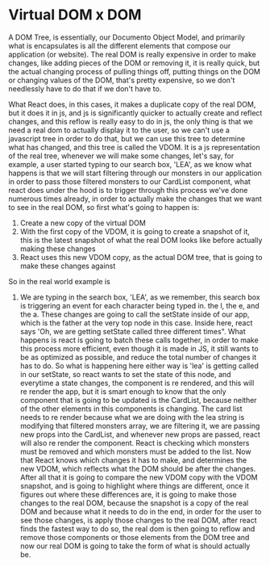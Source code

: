 # Virtual DOM x DOM

A DOM Tree, is essentially, our Documento Object Model, and primarily what is encapsulates is all the different elements that compose our application (or website). 
The real DOM is really expensive in order to make changes, like adding pieces of the DOM or removing it, it is really quick, but the actual changing process of pulling things off, putting things on the DOM or changing values of the DOM, that's pretty expensive, so we don't needlessly have to do that if we don't have to.

What React does, in this cases, it makes a duplicate copy of the real DOM, but it does it in js, and js is significantly quicker to actually create and reflect changes, and this reflow is really easy to do in js, the only thing is that we need a real dom to actually display it to the user, so we can't use a javascript tree in order to do that, but we can use this tree to determine what has changed, and this tree is called the VDOM.
It is a js representation of the real tree, whenever we will make some changes, let's say, for example, a user started typing to our search box, 'LEA', as we know what happens is that we will start filtering through our monsters in our application in order to pass those filtered monsters to our CardList component, what react does under the hood is to trigger through this process we've done numerous times already, in order to actually make the changes that we want to see in the real DOM, so first what's going to happen is:

1. Create a new copy of the virtual DOM
2. With the first copy of the VDOM, it is going to create a snapshot of it, this is the latest snapshot of what the real DOM looks like before actually making these changes
3. React uses this new VDOM copy, as the actual DOM tree, that is going to make these changes against

So in the real world example is

1. We are typing in the search box, 'LEA', as we remember, this search box is triggering an event for each character being typed in. the l, the e, and the a. These changes are going to call the setState inside of our app, which is the father at the very top node in this case.
Inside here, react says 'Oh, we are getting setState called three different times". What happens is react is going to batch these calls together, in order to make this process more efficient, even though it is made in JS, it still wants to be as optimized as possible, and reduce the total number of changes it has to do. So what is happening here either way is 'lea' is getting called in our setState, so react wants to set the state of this node, and everytime a state changes, the component is re rendered, and this will re render the app, but it is smart enough to know that the only component that is going to be updated is the CardList, because neither of the other elements in this components is changing.
The card list needs to re render because what we are doing with the lea string is modifying that filtered monsters array, we are filtering it, we are passing new props into the CardList, and whenever new props are passed, react will also re render the component. React is checking which monsters must be removed and which monsters must be added to the list.
Now that React knows which changes it has to make, and determines the new VDOM, which reflects what the DOM should be after the changes. After all that it is going to compare the new VDOM copy with the VDOM snapshot, and is going to highlight where things are different, once it figures out where these differences are, it is going to make those changes to the real DOM, because the snapshot is a copy of the real DOM and because what it needs to do in the end, in order for the user to see those changes, is apply those changes to the real DOM, after react finds the fastest way to do so, the real dom is then going to reflow and remove those components or those elements from the DOM tree and now our real DOM is going to take the form of what is should actually be. 
